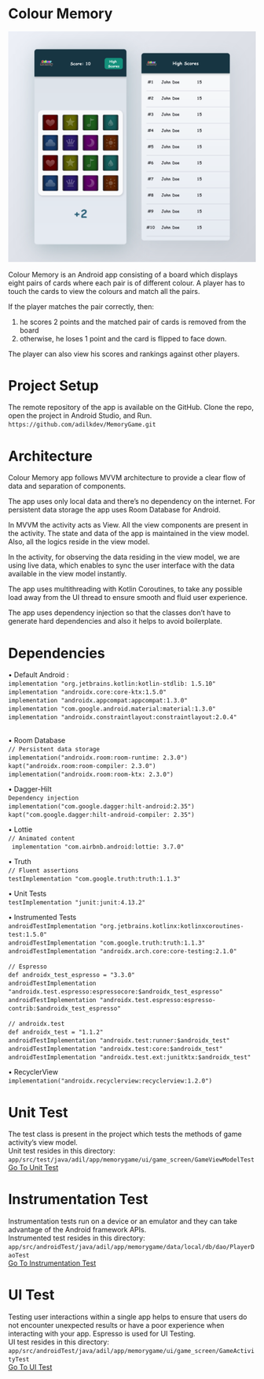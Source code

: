 # Colour Memory

<img src="ui_design/MemoryGameUI.png" />

Colour Memory is an Android app consisting of a board which displays eight pairs of cards where each pair is of different colour. 
A player has to touch the cards to view the colours and match all the pairs. 

If the player matches the pair correctly, then:
1. he scores 2 points and the matched pair of cards is removed from the board
2. otherwise, he loses 1 point and the card is flipped to face down.

The player can also view his scores and rankings against other players.

# Project Setup
The remote repository of the app is available on the GitHub.
Clone the repo, open the project in Android Studio, and Run.
`https://github.com/adilkdev/MemoryGame.git`

# Architecture
Colour Memory app follows MVVM architecture to provide a clear flow of data and separation of components.

The app uses only local data and there’s no dependency on the internet. For persistent data storage the app uses Room Database for Android.

In MVVM the activity acts as View. All the view components are present in the activity. The state and data of the app is maintained in the view model. 
Also, all the logics reside in the view model.

In the activity, for observing the data residing in the view model, we are using live data, which enables to sync the user interface with the data
available in the view model instantly.

The app uses multithreading with Kotlin Coroutines, to take any possible load away from the UI thread to ensure smooth and
fluid user experience.

The app uses dependency injection so that the classes don’t
have to generate hard dependencies and also it helps to avoid
boilerplate.

# Dependencies

• Default Android : <br /> 
`implementation "org.jetbrains.kotlin:kotlin-stdlib: 1.5.10"` <br />
`implementation "androidx.core:core-ktx:1.5.0"` <br />
`implementation "androidx.appcompat:appcompat:1.3.0"` <br />
`implementation "com.google.android.material:material:1.3.0"` <br />
`implementation "androidx.constraintlayout:constraintlayout:2.0.4"` <br /> <br />

• Room Database <br />
`// Persistent data storage` <br />
`implementation("androidx.room:room-runtime: 2.3.0")` <br />
`kapt("androidx.room:room-compiler: 2.3.0")` <br />
`implementation("androidx.room:room-ktx: 2.3.0")` <br />

• Dagger-Hilt <br />
`Dependency injection` <br />
`implementation("com.google.dagger:hilt-android:2.35")` <br />
`kapt("com.google.dagger:hilt-android-compiler: 2.35")` <br />

• Lottie <br />
`// Animated content` <br />
` implementation "com.airbnb.android:lottie: 3.7.0"` <br />

• Truth <br />
`// Fluent assertions` <br />
`testImplementation "com.google.truth:truth:1.1.3"` <br />

• Unit Tests <br />
`testImplementation "junit:junit:4.13.2"` <br />

• Instrumented Tests <br />
`androidTestImplementation "org.jetbrains.kotlinx:kotlinxcoroutines-test:1.5.0"` <br />
`androidTestImplementation "com.google.truth:truth:1.1.3"` <br />
`androidTestImplementation "androidx.arch.core:core-testing:2.1.0"` <br />

`// Espresso` <br />
`def androidx_test_espresso = "3.3.0"` <br />
`androidTestImplementation "androidx.test.espresso:espressocore:$androidx_test_espresso"` <br />
`androidTestImplementation "androidx.test.espresso:espresso-contrib:$androidx_test_espresso"` <br />

`// androidx.test` <br />
`def androidx_test = "1.1.2"` <br />
`androidTestImplementation "androidx.test:runner:$androidx_test"` <br />
`androidTestImplementation "androidx.test:core:$androidx_test"` <br />
`androidTestImplementation "androidx.test.ext:junitktx:$androidx_test"` <br />

• RecyclerView <br />
`implementation("androidx.recyclerview:recyclerview:1.2.0")` <br />
 
# Unit Test 
The test class is present in the project which tests the methods of game activity’s view model. <br />
Unit test resides in this directory: <br />
`app/src/test/java/adil/app/memorygame/ui/game_screen/GameViewModelTest` <br />
[Go To Unit Test](https://github.com/adilkdev/MemoryGame/blob/master/app/src/test/java/adil/app/memorygame/ui/game_screen/GameViewModelTest.kt)

# Instrumentation Test
Instrumentation tests run on a device or an emulator and they can take advantage of the Android framework APIs. <br />
Instrumented test resides in this directory: <br />
`app/src/androidTest/java/adil/app/memorygame/data/local/db/dao/PlayerDaoTest` <br />
[Go To Instrumentation Test](https://github.com/adilkdev/MemoryGame/blob/master/app/src/androidTest/java/adil/app/memorygame/data/local/db/dao/PlayerDaoTest.kt)

# UI Test
Testing user interactions within a single app helps to ensure that users do not encounter unexpected results or have a poor
experience when interacting with your app. Espresso is used for UI Testing. <br />
UI test resides in this directory: <br />
`app/src/androidTest/java/adil/app/memorygame/ui/game_screen/GameActivityTest` <br />
[Go To UI Test](https://github.com/adilkdev/MemoryGame/blob/master/app/src/androidTest/java/adil/app/memorygame/ui/game_screen/GameActivityTest.kt)
